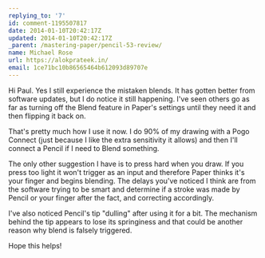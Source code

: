 ```yaml
---
replying_to: '7'
id: comment-1195507817
date: 2014-01-10T20:42:17Z
updated: 2014-01-10T20:42:17Z
_parent: /mastering-paper/pencil-53-review/
name: Michael Rose
url: https://alokprateek.in/
email: 1ce71bc10b86565464b612093d89707e
---
```


Hi Paul. Yes I still experience the mistaken blends. It has gotten better from
software updates, but I do notice it still happening. I've seen others go as far
as turning off the Blend feature in Paper's settings until they need it and then
flipping it back on.

That's pretty much how I use it now. I do 90% of my drawing with a Pogo Connect
(just because I like the extra sensitivity it allows) and then I'll connect a
Pencil if I need to Blend something.

The only other suggestion I have is to press hard when you draw. If you press
too light it won't trigger as an input and therefore Paper thinks it's your
finger and begins blending. The delays you've noticed I think are from the
software trying to be smart and determine if a stroke was made by Pencil or your
finger after the fact, and correcting accordingly.

I've also noticed Pencil's tip "dulling" after using it for a bit. The mechanism
behind the tip appears to lose its springiness and that could be another reason
why blend is falsely triggered.

Hope this helps!
